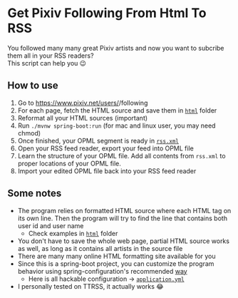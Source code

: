 # Get Pixiv Following From Html To RSS

You followed many many great Pixiv artists
and now you want to subcribe them all in your RSS readers?  
This script can help you 😉

## How to use

1. Go to https://www.pixiv.net/users/<your-user-id>/following 
2. For each page, fetch the HTML source and save them in [`html`](./html) folder
3. Reformat all your HTML sources (important)
4. Run `./mvnw spring-boot:run` (for mac and linux user, you may need chmod)
5. Once finished, your OPML segment is ready in [`rss.xml`](./rss.xml)
6. Open your RSS feed reader, export your feed into OPML file
7. Learn the structure of your OPML file. Add all contents from `rss.xml`
   to proper locations of your OPML file.
8. Import your edited OPML file back into your RSS feed reader


## Some notes

- The program relies on formatted HTML source where each HTML tag on its own line.
  Then the program will try to find the line that contains both user id and user name
  - Check examples in [`html`](./html) folder
- You don't have to save the whole web page, partial HTML source works as well,
as long as it contains all artists in the source file
- There are many many online HTML formatting site available for you
- Since this is a spring-boot project, 
  you can customize the program behavior using spring-configuration's recommended 
  [way](https://docs.spring.io/spring-boot/docs/current/reference/html/spring-boot-features.html#boot-features-external-config-files)
  - Here is all hackable configuration -> [`application.yml`](./src/main/resources/application.yml)
- I personally tested on TTRSS, it actually works 😂
